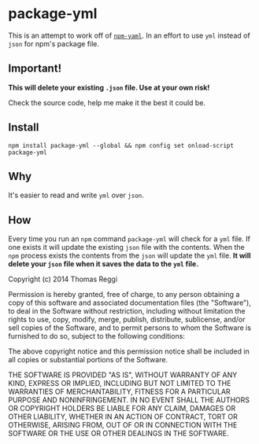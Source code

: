 # package-yml

This is an attempt to work off of [`npm-yaml`](https://github.com/saschagehlich/npm-yaml). In an effort to use `yml` instead of `json` for npm's package file.

## Important!

**This will delete your existing `.json` file.  Use at your own risk!**

Check the source code, help me make it the best it could be.

## Install

```
npm install package-yml --global && npm config set onload-script package-yml
```
## Why

It's easier to read and write `yml` over `json`.

## How

Every time you run an `npm` command `package-yml` will check for a `yml` file. If one exists it will update the existing `json` file with the contents. When the `npm` process exists the contents from the `json` will update the `yml` file. **It will delete your `json` file when it saves the data to the `yml` file.**


Copyright (c) 2014 Thomas Reggi

Permission is hereby granted, free of charge, to any person obtaining a copy of this software and associated documentation files (the "Software"), to deal in the Software without restriction, including without limitation the rights to use, copy, modify, merge, publish, distribute, sublicense, and/or sell copies of the Software, and to permit persons to whom the Software is furnished to do so, subject to the following conditions:

The above copyright notice and this permission notice shall be included in all copies or substantial portions of the Software.

THE SOFTWARE IS PROVIDED "AS IS", WITHOUT WARRANTY OF ANY KIND, EXPRESS OR IMPLIED, INCLUDING BUT NOT LIMITED TO THE WARRANTIES OF MERCHANTABILITY, FITNESS FOR A PARTICULAR PURPOSE AND NONINFRINGEMENT. IN NO EVENT SHALL THE AUTHORS OR COPYRIGHT HOLDERS BE LIABLE FOR ANY CLAIM, DAMAGES OR OTHER LIABILITY, WHETHER IN AN ACTION OF CONTRACT, TORT OR OTHERWISE, ARISING FROM, OUT OF OR IN CONNECTION WITH THE SOFTWARE OR THE USE OR OTHER DEALINGS IN THE SOFTWARE.

